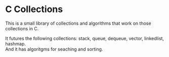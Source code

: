 # C Collections

This is a small library of collections and algorithms that work on those collections in C.

It futures the following collections: stack, queue, dequeue, vector, linkedlist, hashmap.  
And it has algoritgms for seaching and sorting.

